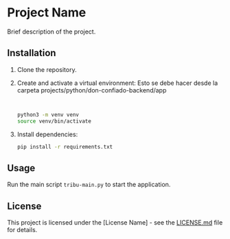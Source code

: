 # Project Name

Brief description of the project.

## Installation

1. Clone the repository.
2. Create and activate a virtual environment:
Esto se debe hacer desde la carpeta  projects/python/don-confiado-backend/app

    ```bash


    python3 -m venv venv
    source venv/bin/activate
    ```
3. Install dependencies:
    ```bash
    pip install -r requirements.txt
    ```

## Usage

Run the main script `tribu-main.py` to start the application.

## License

This project is licensed under the [License Name] - see the [LICENSE.md](LICENSE.md) file for details.
